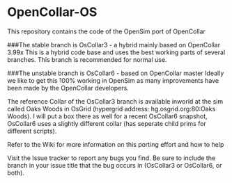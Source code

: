 OpenCollar-OS
=============

This repository contains the code of the OpenSim port of OpenCollar

###The stable branch is OsCollar3 - a hybrid mainly based on OpenCollar 3.99x
This is a hybrid code base and uses the best working parts of several
branches. This branch is recommended for normal use.

###The unstable branch is OsCollar6 - based on OpenCollar master
Ideally we like to get this 100% working in OpenSim as many improvements
have been made by the OpenCollar developers.

The reference Collar of the OsCollar3 branch is available inworld at the sim
called Oaks Woods in OsGrid (hypergrid address: hg.osgrid.org:80:Oaks Woods).
I will put a box there as well for a recent OsCollar6 snapshot, OsCollar6 uses
a slightly different collar (has seperate child prims for different scripts).

Refer to the Wiki for more information on this porting effort and how to help

Visit the Issue tracker to report any bugs you find. Be sure to include the
branch in your issue title that the bug occurs in (OsCollar3 or OsCollar6,
or both).
